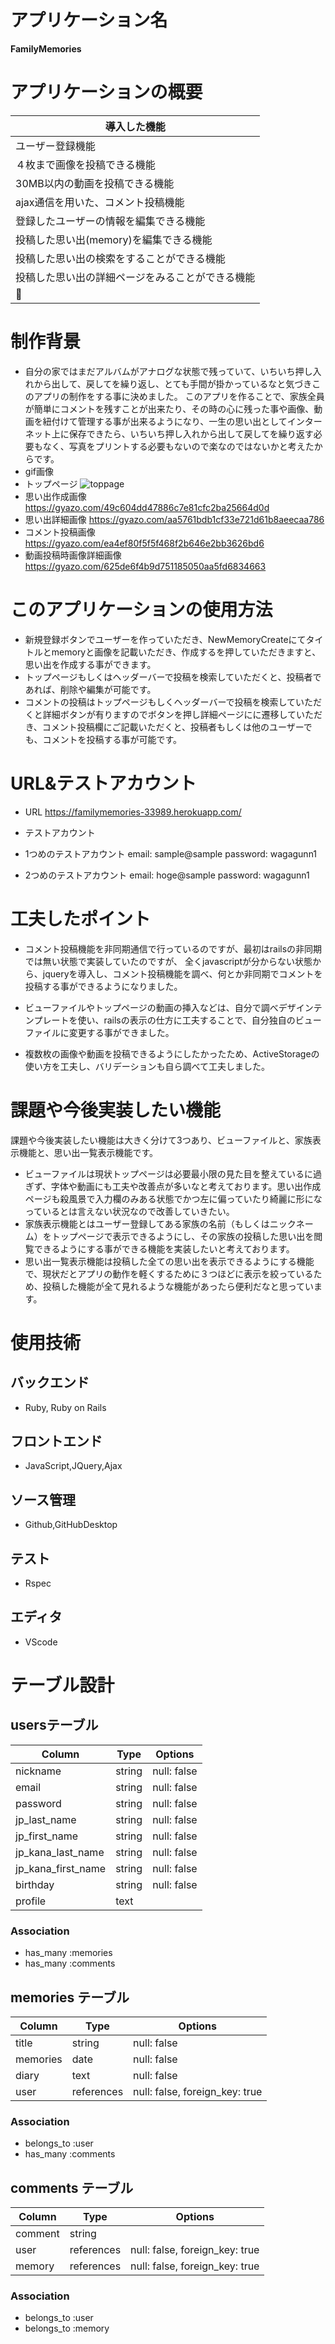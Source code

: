 # アプリケーション名
  __FamilyMemories__
 
# アプリケーションの概要 

| 導入した機能                              |
| --------------------------------------- |
| ユーザー登録機能                           |
| ４枚まで画像を投稿できる機能                 |
| 30MB以内の動画を投稿できる機能               |
| ajax通信を用いた、コメント投稿機能            |
| 登録したユーザーの情報を編集できる機能         |
| 投稿した思い出(memory)を編集できる機能        |
| 投稿した思い出の検索をすることができる機能      |
| 投稿した思い出の詳細ページをみることができる機能 |
| 投稿した思い出を削除できる機能                |

# 制作背景
  * 自分の家ではまだアルバムがアナログな状態で残っていて、いちいち押し入れから出して、戻してを繰り返し、とても手間が掛かっているなと気づきこのアプリの制作をする事に決めました。
  このアプリを作ることで、家族全員が簡単にコメントを残すことが出来たり、その時の心に残った事や画像、動画を紐付けて管理する事が出来るようになり、一生の思い出としてインターネット上に保存できたら、いちいち押し入れから出して戻してを繰り返す必要もなく、写真をプリントする必要もないので楽なのではないかと考えたからです。
  * gif画像 
  * トップページ     ![toppage](https://gyazo.com/48eb76dc842ab2cfec2be5ca2ae99deb)
  * 思い出作成画像 https://gyazo.com/49c604dd47886c7e81cfc2ba25664d0d
  * 思い出詳細画像 https://gyazo.com/aa5761bdb1cf33e721d61b8aeecaa786
  * コメント投稿画像 https://gyazo.com/ea4ef80f5f5f468f2b646e2bb3626bd6
  * 動画投稿時画像詳細画像 https://gyazo.com/625de6f4b9d751185050aa5fd6834663
# このアプリケーションの使用方法
 * 新規登録ボタンでユーザーを作っていただき、NewMemoryCreateにてタイトルとmemoryと画像を記載いただき、作成するを押していただきますと、思い出を作成する事ができます。
 * トップページもしくはヘッダーバーで投稿を検索していただくと、投稿者であれば、削除や編集が可能です。
 * コメントの投稿はトップページもしくヘッダーバーで投稿を検索していただくと詳細ボタンが有りますのでボタンを押し詳細ページにに遷移していただき、コメント投稿欄にご記載いただくと、投稿者もしくは他のユーザーでも、コメントを投稿する事が可能です。
# URL&テストアカウント 
  * URL https://familymemories-33989.herokuapp.com/
  
  * テストアカウント
  * 1つめのテストアカウント
  email: sample@sample
  password: wagagunn1
  * 2つめのテストアカウント
  email: hoge@sample
  password: wagagunn1

# 工夫したポイント
 * コメント投稿機能を非同期通信で行っているのですが、最初はrailsの非同期では無い状態で実装していたのですが、
 全くjavascriptが分からない状態から、jqueryを導入し、コメント投稿機能を調べ、何とか非同期でコメントを投稿する事ができるようになりました。
  
 * ビューファイルやトップページの動画の挿入などは、自分で調べデザインテンプレートを使い、railsの表示の仕方に工夫することで、自分独自のビューファイルに変更する事ができました。
 * 複数枚の画像や動画を投稿できるようにしたかったため、ActiveStorageの使い方を工夫し、バリデーションも自ら調べて工夫しました。


# 課題や今後実装したい機能
 課題や今後実装したい機能は大きく分けて3つあり、ビューファイルと、家族表示機能と、思い出一覧表示機能です。
 * ビューファイルは現状トップページは必要最小限の見た目を整えているに過ぎず、字体や動画にも工夫や改善点が多いなと考えております。思い出作成ページも殺風景で入力欄のみある状態でかつ左に偏っていたり綺麗に形になっているとは言えない状況なので改善していきたい。
 * 家族表示機能とはユーザー登録してある家族の名前（もしくはニックネーム）をトップページで表示できるようにし、その家族の投稿した思い出を閲覧できるようにする事ができる機能を実装したいと考えております。
 * 思い出一覧表示機能は投稿した全ての思い出を表示できるようにする機能で、現状だとアプリの動作を軽くするために３つほどに表示を絞っているため、投稿した機能が全て見れるような機能があったら便利だなと思っています。

# 使用技術
 ## バックエンド
   * Ruby, Ruby on Rails
 ## フロントエンド
  * JavaScript,JQuery,Ajax
 ## ソース管理
  * Github,GitHubDesktop
 ## テスト
  * Rspec
 ## エディタ
  * VScode

# テーブル設計

## usersテーブル

| Column               | Type    | Options       |
| -------------------- | ------- | ------------- |
| nickname             | string  | null: false   |
| email                | string  | null: false   |
| password             | string  | null: false   |
| jp_last_name         | string  | null: false   |
| jp_first_name        | string  | null: false   |
| jp_kana_last_name    | string  | null: false   |
| jp_kana_first_name   | string  | null: false   |
| birthday             | string  | null: false   |
| profile              | text    |               |

### Association

- has_many :memories
- has_many :comments

## memories テーブル

| Column      | Type       | Options                         |
| ----------- | ---------- | ------------------------------- |
| title       | string     | null: false                     |
| memories    | date       | null: false                     |
| diary       | text       | null: false                     |
| user        | references | null: false,  foreign_key: true |


### Association

- belongs_to :user
- has_many :comments

## comments テーブル

| Column    | Type        | Options                        |
| --------- | ----------- | ------------------------------ |
| comment   | string      |                                |
| user      | references  | null: false, foreign_key: true |
| memory    | references  | null: false, foreign_key: true |

### Association

- belongs_to :user
- belongs_to :memory